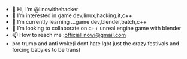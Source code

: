 - 👋 Hi, I’m @linowithehacker
- 👀 I’m interested in game dev,linux,hacking,it,c++
- 🌱 I’m currently learning ...game dev,blender,batch,c++
- 💞️ I’m looking to collaborate on c++ unreal engine game with blender
- 📫 How to reach me :officiallinowi@gmail.com
- pro trump and anti woke(i dont hate lgbt just the crazy festivals and forcing babyies to be trans)

<!---
linowithehacker/linowithehacker is a ✨ special ✨ repository because its `README.md` (this file) appears on your GitHub profile.
You can click the Preview link to take a look at your changes.
--->

